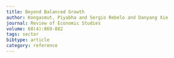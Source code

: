 ```yaml
---
title: Beyond Balanced Growth
author: Kongasmut, Piyabha and Sergio Rebelo and Danyang Xie
journal: Review of Economic Studies
volume: 68(4):869-882
tags: sector
bibtype: article
category: reference
---
```

